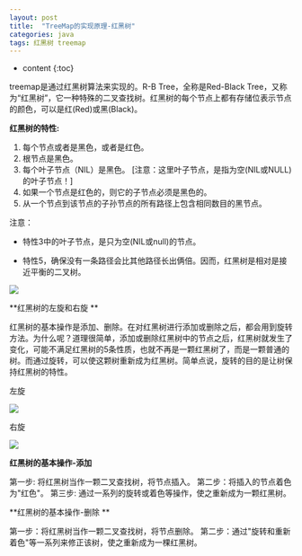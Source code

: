 ```yaml
---
layout: post
title:  "TreeMap的实现原理-红黑树"
categories: java
tags: 红黑树 treemap
---
```


* content
{:toc}


treemap是通过红黑树算法来实现的。R-B Tree，全称是Red-Black Tree，又称为“红黑树”，它一种特殊的二叉查找树。红黑树的每个节点上都有存储位表示节点的颜色，可以是红(Red)或黑(Black)。

**红黑树的特性:**
1. 每个节点或者是黑色，或者是红色。
2. 根节点是黑色。
3. 每个叶子节点（NIL）是黑色。 [注意：这里叶子节点，是指为空(NIL或NULL)的叶子节点！]
4. 如果一个节点是红色的，则它的子节点必须是黑色的。
5. 从一个节点到该节点的子孙节点的所有路径上包含相同数目的黑节点。

注意：

- 特性3中的叶子节点，是只为空(NIL或null)的节点。

- 特性5，确保没有一条路径会比其他路径长出俩倍。因而，红黑树是相对是接近平衡的二叉树。

![](https://img-blog.csdn.net/20170324134210046?watermark/2/text/aHR0cDovL2Jsb2cuY3Nkbi5uZXQvU3VuX1RUVFQ=/font/5a6L5L2T/fontsize/400/fill/I0JBQkFCMA==/dissolve/70/gravity/SouthEast)


**红黑树的左旋和右旋
**

红黑树的基本操作是添加、删除。在对红黑树进行添加或删除之后，都会用到旋转方法。为什么呢？道理很简单，添加或删除红黑树中的节点之后，红黑树就发生了变化，可能不满足红黑树的5条性质，也就不再是一颗红黑树了，而是一颗普通的树。而通过旋转，可以使这颗树重新成为红黑树。简单点说，旋转的目的是让树保持红黑树的特性。

左旋

![](https://images2015.cnblogs.com/blog/939998/201605/939998-20160517212009529-1958413310.png)

右旋

![](https://images2015.cnblogs.com/blog/939998/201605/939998-20160517212020498-954534792.png)

**红黑树的基本操作-添加**

第一步: 将红黑树当作一颗二叉查找树，将节点插入。
第二步：将插入的节点着色为"红色"。
第三步: 通过一系列的旋转或着色等操作，使之重新成为一颗红黑树。

**红黑树的基本操作-删除
**

第一步：将红黑树当作一颗二叉查找树，将节点删除。
第二步：通过"旋转和重新着色"等一系列来修正该树，使之重新成为一棵红黑树。


